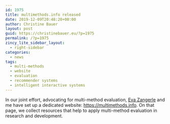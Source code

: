 ```yaml
---
id: 1975
title: multimethods.info released
date: 2019-12-09T20:48:20+00:00
author: Christine Bauer
layout: post
guid: https://christinebauer.eu/?p=1975
permalink: /?p=1975
zincy_lite_sidebar_layout:
  - right-sidebar
categories:
  - news
tags:
  - multi-methods
  - website
  - evaluation
  - recommender systems
  - intelligent interactive systems
---
```

In our joint effort, advocating for multi-method evaluation, <a href="https://www.evazangerle.at" rel="noopener noreferrer" target="_blank">Eva Zangerle</a> and me have set up a dedicated website: <a href="https://multimethods.info" rel="noopener noreferrer" target="_blank">https://multimethods.info</a>. On that page, we collect resources that help to apply multi-method evaluation in research and development.